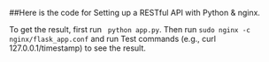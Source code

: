 ##Here is the code for Setting up a RESTful API with Python & nginx.

To get the result, first run ``` python app.py```. Then run ```sudo nginx -c nginx/flask_app.conf``` and run Test commands (e.g., curl 127.0.0.1/timestamp) to see the result.
